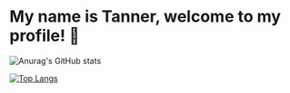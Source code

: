 # My name is Tanner, welcome to my profile! 👋
![Anurag's GitHub stats](https://github-readme-stats.vercel.app/api?username=tannerb2005&show_icons=true&bg_color=00000000)

[![Top Langs](https://github-readme-stats.vercel.app/api/top-langs/?username=tannerb2005&show_icons&bg_color=00000000)](https://github.com/anuraghazra/github-readme-stats)

